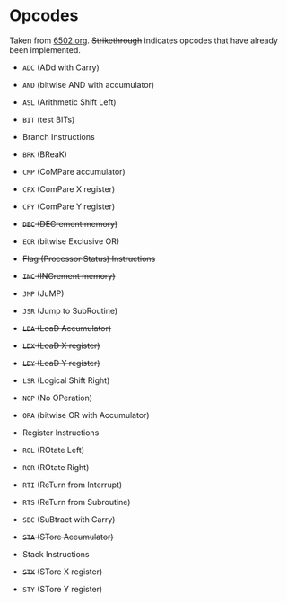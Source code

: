 # Opcodes

Taken from [6502.org](http://www.6502.org/tutorials/6502opcodes.html). ~~Strikethrough~~ indicates opcodes that have already been implemented.

* `ADC` (ADd with Carry)

* `AND` (bitwise AND with accumulator)

* `ASL` (Arithmetic Shift Left)

* `BIT` (test BITs)

* Branch Instructions

* `BRK` (BReaK)

* `CMP` (CoMPare accumulator)

* `CPX` (ComPare X register)

* `CPY` (ComPare Y register)

* ~~`DEC` (DECrement memory)~~

* `EOR` (bitwise Exclusive OR)

* ~~Flag (Processor Status) Instructions~~

* ~~`INC` (INCrement memory)~~

* `JMP` (JuMP)

* `JSR` (Jump to SubRoutine)

* ~~`LDA` (LoaD Accumulator)~~

* ~~`LDX` (LoaD X register)~~

* ~~`LDY` (LoaD Y register)~~

* `LSR` (Logical Shift Right)

* `NOP` (No OPeration)

* `ORA` (bitwise OR with Accumulator)

* Register Instructions

* `ROL` (ROtate Left)

* `ROR` (ROtate Right)

* `RTI` (ReTurn from Interrupt)

* `RTS` (ReTurn from Subroutine)

* `SBC` (SuBtract with Carry)

* ~~`STA` (STore Accumulator)~~

* Stack Instructions

* ~~`STX` (STore X register)~~

* `STY` (STore Y register)
